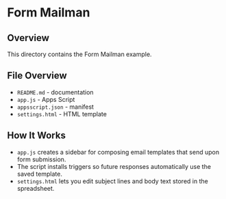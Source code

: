 # Form Mailman

## Overview
This directory contains the Form Mailman example.

## File Overview
- `README.md` - documentation
- `app.js` - Apps Script
- `appsscript.json` - manifest
- `settings.html` - HTML template


## How It Works
- `app.js` creates a sidebar for composing email templates that send upon form submission.
- The script installs triggers so future responses automatically use the saved template.
- `settings.html` lets you edit subject lines and body text stored in the spreadsheet.
